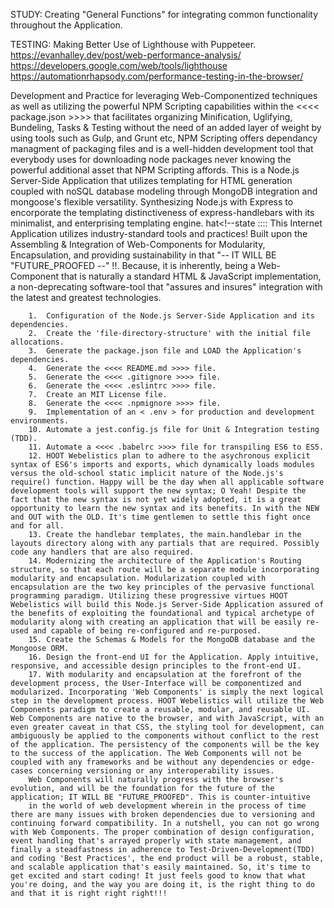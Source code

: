 <!--@ <webe_fc> Development Partially Utilizing Functional Programming Paradigm techniques -->

<!--& ::::::::::::::::::::::::::  2022.01.20:14:32:30  ::::::::::::::::::::::::: -->
<!--  -->
<!--  -->
<!--  -->
<!--todo :::: <<<< Backlog >>>> :::: -->

<!--info   Description:  4-Day Implementation Study -- Terminates 2022.01.23:18:00:00  -->

<!--npm :::::::::::::::: NPM INSTALLS :::::::::::::::  -->
<!--?       1.  npm init                               -->
<!--?       2.  npm i express                          -->
<!--?       3.  npm i express-handlebars               -->
<!--?       4.  npm i mongoose                         -->
<!--?       5.  npm i @babel/core @babel/preset-env -D -->
<!--?       6.  npm i babel-jest @babel/registry -D    -->
<!--?       7.  npm i babel-core@7.0.0-bridge.0 -D     -->
<!--?       8.  npm i @babel/cli @babel/node -D        -->
<!--?       9.  npm i jest -D                          -->
<!--?       10. npm i open nodemon serve-favicon -D    -->
<!--?       11. npm i path date-fns uuid morgan -D     -->
<!--?       12. npm i cors dotenv body-parser          -->
<!--?       13. npm i eslint-plugin-html -D            -->
<!--?       14. npm i eslint-config-prettier -G        -->
<!--?       15. npm i -G eslint-plugin-jest            -->
<!--?       16. npm i jsdom -D                         -->
<!--?       17. npm i xstate -G                        -->
<!--?       18. npm rm xstate                        -->
<!--?       19. npm i puppeteer -G                     -->
<!--?       20. npm i puppeteer-core                   -->
<!--?       21. npm install --save-dev npmignore       -->
<!--npm :::::::::::::::::::::::::::::::::::::::::::::: -->
<!--! CHECK OUT npm install --save-dev common-ignore   -->
<!--- A tool for generating .gitignore and .npmignore files with a common file for both ignores.   -->

STUDY: Creating "General Functions" for integrating common functionality throughout the Application.

TESTING: Making Better Use of Lighthouse with Puppeteer.
https://evanhalley.dev/post/web-performance-analysis/
https://developers.google.com/web/tools/lighthouse
https://automationrhapsody.com/performance-testing-in-the-browser/

<!--  -->

Development and Practice for leveraging Web-Componentized techniques as well as utilizing the powerful NPM Scripting capabilities within the <<<< package.json >>>> that facilitates organizing Minification, Uglifying, Bundeling, Tasks & Testing without the need of an added layer of weight by using tools such as Gulp, and Grunt etc, NPM Scripting offers dependancy managment of packaging files and is a well-hidden development tool that everybody uses for downloading node packages never knowing the powerful additional asset that NPM Scripting affords. This is a Node.js Server-Side Application that utilizes templating for HTML generation coupled with noSQL database modeling through MongoDB integration and mongoose's flexible versatility. Synthesizing Node.js with Express to encorporate the templating distinctiveness of express-handlebars with its minimalist, and enterprising templating engine.
hat<!--state :::: This Internet Application utilizes industry-standard tools and practices! Built upon the Assembling & Integration of Web-Components for Modularity, Encapsulation, and providing sustainability in that "-- IT WILL BE "FUTURE_PROOFED --" !!. Because, it is inherently, being a Web-Component that is naturally a standard HTML & JavaScript implementation, a non-deprecating software-tool that "assures and insures" integration with the latest and greatest technologies.

<!--todo            <<<< Backlog >>>>               -->

        1.  Configuration of the Node.js Server-Side Application and its dependencies.
        2.  Create the 'file-directory-structure' with the initial file allocations.
        3.  Generate the package.json file and LOAD the Application's dependencies.
        4.  Generate the <<<< README.md >>>> file.
        5.  Generate the <<<< .gitignore >>>> file.
        6.  Generate the <<<< .eslintrc >>>> file.
        7.  Create an MIT License file.
        8.  Generate the <<<< .npmignore >>>> file.
        9.  Implementation of an < .env > for production and development environments.
        10. Automate a jest.config.js file for Unit & Integration testing (TDD).
        11. Automate a <<<< .babelrc >>>> file for transpiling ES6 to ES5.
        12. HOOT Webelistics plan to adhere to the asychronous explicit syntax of ES6's imports and exports, which dynamically loads modules versus the old-school static implicit nature of the Node.js's require() function. Happy will be the day when all applicable software development tools will support the new syntax; O Yeah! Despite the fact that the new syntax is not yet widely adopted, it is a great opportunity to learn the new syntax and its benefits. In with the NEW and OUT with the OLD. It's time gentlemen to settle this fight once and for all.
        13. Create the handlebar templates, the main.handlebar in the layouts directory along with any partials that are required. Possibly code any handlers that are also required.
        14. Modernizing the architecture of the Application's Routing structure, so that each route will be a separate module incorporating modularity and encapsulation. Modularization coupled with encapsulation are the two key principles of the pervasive functional programming paradigm. Utilizing these progressive virtues HOOT Webelistics will build this Node.js Server-Side Application assured of the benefits of exploiting the foundational and typical archetype of modularity along with creating an application that will be easily re-used and capable of being re-configured and re-purposed.
        15. Create the Schemas & Models for the MongoDB database and the Mongoose ORM.
        16. Design the front-end UI for the Application. Apply intuitive, responsive, and accessible design principles to the front-end UI.
        17. With modularity and encapsulation at the forefront of the development process, the User-Interface will be componentized and modularized. Incorporating 'Web Components' is simply the next logical step in the development process. HOOT Webelistics will utilize the Web Components paradigm to create a reusable, modular, and reusable UI. Web Components are native to the browser, and with JavaScript, with an even greater caveat in that CSS, the styling tool for development, can ambiguously be applied to the components without conflict to the rest of the application. The persistency of the components will be the key to the success of the application. The Web Components will not be coupled with any frameworks and be without any dependencies or edge-cases concerning versioning or any interoperability issues.
        Web Components will naturally progress with the browser's evolution, and will be the foundation for the future of the application; IT WILL BE "FUTURE_PROOFED". This is counter-intuitive
        in the world of web development wherein in the process of time there are many issues with broken dependencies due to versioning and continuing forward compatibility. In a nutshell, you can not go wrong with Web Components. The proper combination of design configuration, event handling that's arrayed properly with state management, and finally a steadfastness in adherence to Test-Driven-Development(TDD) and coding 'Best Practices', the end product will be a robust, stable, and scalable application that's easily maintained. So, it's time to get excited and start coding! It just feels good to know that what you're doing, and the way you are doing it, is the right thing to do and that it is right right right!!!
